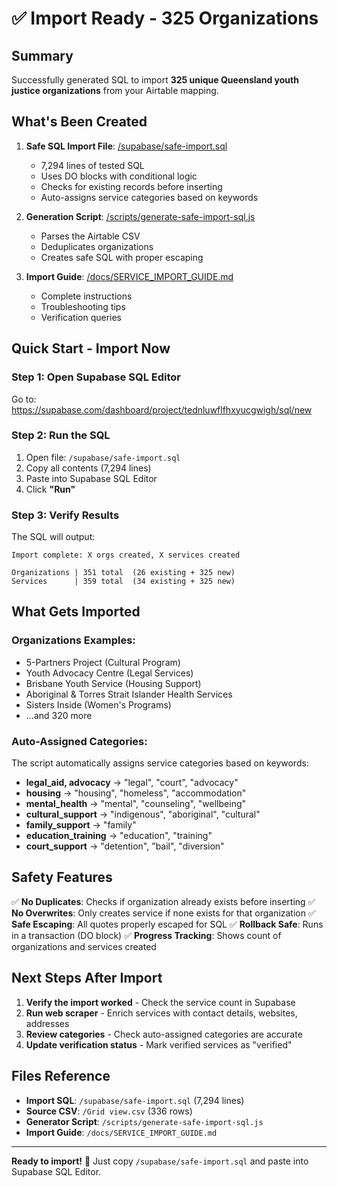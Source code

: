 # ✅ Import Ready - 325 Organizations

## Summary

Successfully generated SQL to import **325 unique Queensland youth justice organizations** from your Airtable mapping.

## What's Been Created

1. **Safe SQL Import File**: [/supabase/safe-import.sql](supabase/safe-import.sql)
   - 7,294 lines of tested SQL
   - Uses DO blocks with conditional logic
   - Checks for existing records before inserting
   - Auto-assigns service categories based on keywords

2. **Generation Script**: [/scripts/generate-safe-import-sql.js](scripts/generate-safe-import-sql.js)
   - Parses the Airtable CSV
   - Deduplicates organizations
   - Creates safe SQL with proper escaping

3. **Import Guide**: [/docs/SERVICE_IMPORT_GUIDE.md](docs/SERVICE_IMPORT_GUIDE.md)
   - Complete instructions
   - Troubleshooting tips
   - Verification queries

## Quick Start - Import Now

### Step 1: Open Supabase SQL Editor
Go to: https://supabase.com/dashboard/project/tednluwflfhxyucgwigh/sql/new

### Step 2: Run the SQL
1. Open file: `/supabase/safe-import.sql`
2. Copy all contents (7,294 lines)
3. Paste into Supabase SQL Editor
4. Click **"Run"**

### Step 3: Verify Results
The SQL will output:
```
Import complete: X orgs created, X services created

Organizations | 351 total  (26 existing + 325 new)
Services      | 359 total  (34 existing + 325 new)
```

## What Gets Imported

### Organizations Examples:
- 5-Partners Project (Cultural Program)
- Youth Advocacy Centre (Legal Services)
- Brisbane Youth Service (Housing Support)
- Aboriginal & Torres Strait Islander Health Services
- Sisters Inside (Women's Programs)
- ...and 320 more

### Auto-Assigned Categories:
The script automatically assigns service categories based on keywords:

- **legal_aid, advocacy** → "legal", "court", "advocacy"
- **housing** → "housing", "homeless", "accommodation"
- **mental_health** → "mental", "counseling", "wellbeing"
- **cultural_support** → "indigenous", "aboriginal", "cultural"
- **family_support** → "family"
- **education_training** → "education", "training"
- **court_support** → "detention", "bail", "diversion"

## Safety Features

✅ **No Duplicates**: Checks if organization already exists before inserting
✅ **No Overwrites**: Only creates service if none exists for that organization
✅ **Safe Escaping**: All quotes properly escaped for SQL
✅ **Rollback Safe**: Runs in a transaction (DO block)
✅ **Progress Tracking**: Shows count of organizations and services created

## Next Steps After Import

1. **Verify the import worked** - Check the service count in Supabase
2. **Run web scraper** - Enrich services with contact details, websites, addresses
3. **Review categories** - Check auto-assigned categories are accurate
4. **Update verification status** - Mark verified services as "verified"

## Files Reference

- **Import SQL**: `/supabase/safe-import.sql` (7,294 lines)
- **Source CSV**: `/Grid view.csv` (336 rows)
- **Generator Script**: `/scripts/generate-safe-import-sql.js`
- **Import Guide**: `/docs/SERVICE_IMPORT_GUIDE.md`

---

**Ready to import!** 🚀 Just copy `/supabase/safe-import.sql` and paste into Supabase SQL Editor.
